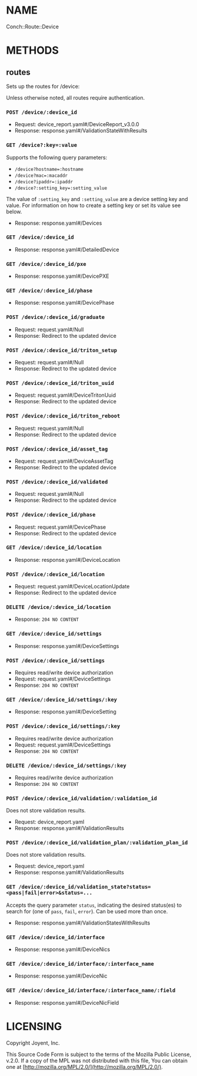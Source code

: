 # NAME

Conch::Route::Device

# METHODS

## routes

Sets up the routes for /device:

Unless otherwise noted, all routes require authentication.

### `POST /device/:device_id`

- Request: device\_report.yaml#/DeviceReport\_v3.0.0
- Response: response.yaml#/ValidationStateWithResults

### `GET /device?:key=:value`

Supports the following query parameters:

- `/device?hostname=:hostname`
- `/device?mac=:macaddr`
- `/device?ipaddr=:ipaddr`
- `/device?:setting_key=:setting_value`

The value of `:setting_key` and `:setting_value` are a device setting key and
value. For information on how to create a setting key or set its value see
below.

- Response: response.yaml#/Devices

### `GET /device/:device_id`

- Response: response.yaml#/DetailedDevice

### `GET /device/:device_id/pxe`

- Response: response.yaml#/DevicePXE

### `GET /device/:device_id/phase`

- Response: response.yaml#/DevicePhase

### `POST /device/:device_id/graduate`

- Request: request.yaml#/Null
- Response: Redirect to the updated device

### `POST /device/:device_id/triton_setup`

- Request: request.yaml#/Null
- Response: Redirect to the updated device

### `POST /device/:device_id/triton_uuid`

- Request: request.yaml#/DeviceTritonUuid
- Response: Redirect to the updated device

### `POST /device/:device_id/triton_reboot`

- Request: request.yaml#/Null
- Response: Redirect to the updated device

### `POST /device/:device_id/asset_tag`

- Request: request.yaml#/DeviceAssetTag
- Response: Redirect to the updated device

### `POST /device/:device_id/validated`

- Request: request.yaml#/Null
- Response: Redirect to the updated device

### `POST /device/:device_id/phase`

- Request: request.yaml#/DevicePhase
- Response: Redirect to the updated device

### `GET /device/:device_id/location`

- Response: response.yaml#/DeviceLocation

### `POST /device/:device_id/location`

- Request: request.yaml#/DeviceLocationUpdate
- Response: Redirect to the updated device

### `DELETE /device/:device_id/location`

- Response: `204 NO CONTENT`

### `GET /device/:device_id/settings`

- Response: response.yaml#/DeviceSettings

### `POST /device/:device_id/settings`

- Requires read/write device authorization
- Request: request.yaml#/DeviceSettings
- Response: `204 NO CONTENT`

### `GET /device/:device_id/settings/:key`

- Response: response.yaml#/DeviceSetting

### `POST /device/:device_id/settings/:key`

- Requires read/write device authorization
- Request: request.yaml#/DeviceSettings
- Response: `204 NO CONTENT`

### `DELETE /device/:device_id/settings/:key`

- Requires read/write device authorization
- Response: `204 NO CONTENT`

### `POST /device/:device_id/validation/:validation_id`

Does not store validation results.

- Request: device\_report.yaml
- Response: response.yaml#/ValidationResults

### `POST /device/:device_id/validation_plan/:validation_plan_id`

Does not store validation results.

- Request: device\_report.yaml
- Response: response.yaml#/ValidationResults

### `GET /device/:device_id/validation_state?status=<pass|fail|error>&status=...`

Accepts the query parameter `status`, indicating the desired status(es)
to search for (one of `pass`, `fail`, `error`). Can be used more than once.

- Response: response.yaml#/ValidationStatesWithResults

### `GET /device/:device_id/interface`

- Response: response.yaml#/DeviceNics

### `GET /device/:device_id/interface/:interface_name`

- Response: response.yaml#/DeviceNic

### `GET /device/:device_id/interface/:interface_name/:field`

- Response: response.yaml#/DeviceNicField

# LICENSING

Copyright Joyent, Inc.

This Source Code Form is subject to the terms of the Mozilla Public License,
v.2.0. If a copy of the MPL was not distributed with this file, You can obtain
one at [http://mozilla.org/MPL/2.0/](http://mozilla.org/MPL/2.0/).

